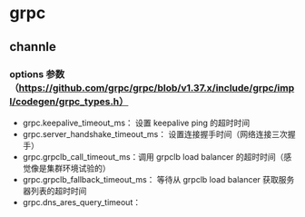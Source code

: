 # grpc

## channle

### options 参数（https://github.com/grpc/grpc/blob/v1.37.x/include/grpc/impl/codegen/grpc_types.h）

* grpc.keepalive_timeout_ms： 设置 keepalive ping 的超时时间
* grpc.server_handshake_timeout_ms： 设置连接握手时间（网络连接三次握手）
* grpc.grpclb_call_timeout_ms：调用 grpclb load balancer 的超时时间（感觉像是集群环境试验的）
* grpc.grpclb_fallback_timeout_ms： 等待从 grpclb load balancer 获取服务器列表的超时时间
* grpc.dns_ares_query_timeout：

